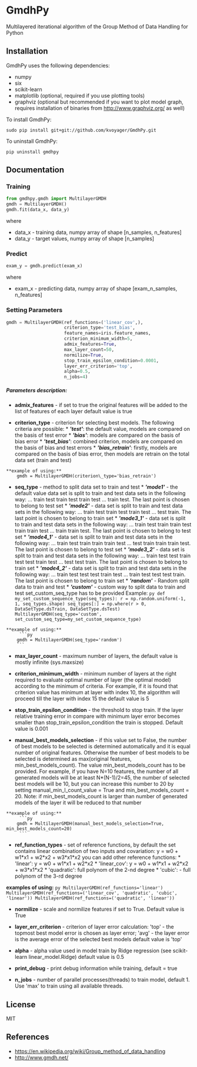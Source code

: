# GmdhPy

Multilayered iterational algorithm of the Group Method of Data Handling for Python


## Installation

GmdhPy uses the following dependencies:

- numpy
- six
- scikit-learn
- matplotlib (optional, required if you use plotting tools)
- graphviz (optional but recommended if you want to plot model graph, requires installation of binaries from http://www.graphviz.org/ as well)

To install GmdhPy:

```
sudo pip install git+git://github.com/kvoyager/GmdhPy.git
```

To uninstall GmdhPy:

```
pip uninstall gmdhpy
```

## Documentation
### Training
```py
from gmdhpy.gmdh import MultilayerGMDH
gmdh = MultilayerGMDH()
gmdh.fit(data_x, data_y)
```
where
* data\_x - training data, numpy array of shape [n\_samples, n\_features]
* data\_y - target values, numpy array of shape [n\_samples]

### Predict

```py
exam_y = gmdh.predict(exam_x)
```
where
* exam\_x - predicting data, numpy array of shape [exam\_n\_samples, n\_features]

### Setting Parameters

```py
gmdh = MultilayerGMDH(ref_functions=('linear_cov',),
                      criterion_type='test_bias',
                      feature_names=iris.feature_names,
                      criterion_minimum_width=5,
                      admix_features=True,
                      max_layer_count=50,
                      normilize=True,
                      stop_train_epsilon_condition=0.0001,
                      layer_err_criterion='top',
                      alpha=0.5,
                      n_jobs=4)
```
##### Parameters description:
*    **admix\_features** - if set to true the original features will be added to the list of features of each layer
        default value is true

*    **criterion\_type** - criterion for selecting best models. The following criteria are possible:
    *    ***'test'***: the default value,
            models are compared on the basis of test error
    *    ***'bias'***: models are compared on the basis of bias error
    *    ***'test_bias'***: combined criterion, models are compared on the basis of bias and test errors
    *    ***'bias_retrain'***: firstly, models are compared on the basis of bias error, then models are retrain
            on the total data set (train and test)

    **example of using:**
        gmdh = MultilayerGMDH(criterion\_type='bias_retrain')

*    **seq\_type** - method to split data set to train and test
    *    ***'mode1'*** -   the default value
                    data set is split to train and test data sets in the following way:
                    ... train test train test train test ... train test.
                    The last point is chosen to belong to test set
    *    ***'mode2'*** -   data set is split to train and test data sets in the following way:
                    ... train test train test train test ... test train.
                    The last point is chosen to belong to train set
    *    ***'mode3_1'*** - data set is split to train and test data sets in the following way:
                    ... train test train train test train train test ... train train test.
                    The last point is chosen to belong to test set
    *    ***'mode4_1'*** - data set is split to train and test data sets in the following way:
                    ... train test train train train test ... test train train train test.
                    The last point is chosen to belong to test set
    *    ***'mode3_2'*** - data set is split to train and test data sets in the following way:
                    ... train test test train test test train test ... test test train.
                    The last point is chosen to belong to train set
    *    ***'mode4_2'*** - data set is split to train and test data sets in the following way:
                    ... train test test test train test ... train test test test train.
                    The last point is chosen to belong to train set
    *    ***'random'*** -  Random split data to train and test
    *    ***'custom'*** -  custom way to split data to train and test
                    set_custom\_seq\_type has to be provided
                    Example:
                     ```py
                    def my_set_custom_sequence_type(seq_types):
                        r = np.random.uniform(-1, 1, seq_types.shape)
                        seq_types[:] = np.where(r > 0, DataSetType.dsTrain, DataSetType.dsTest)
                    MultilayerGMDH(seq_type='custom', set_custom_seq_type=my_set_custom_sequence_type)
                ```

    **example of using:**
         ```py
        gmdh = MultilayerGMDH(seq_type='random')
        ```

*    **max\_layer\_count** - maximum number of layers,
        the default value is mostly infinite (sys.maxsize)

*    **criterion\_minimum\_width** - minimum number of layers at the right required to evaluate optimal number of layer
        (the optimal model) according to the minimum of criteria. For example, if it is found that
         criterion value has minimum at layer with index 10, the algorithm will proceed till the layer
         with index 15
         the default value is 5

*    **stop\_train\_epsilon\_condition** - the threshold to stop train. If the layer relative training error in compare
        with minimum layer error becomes smaller than stop\_train\_epsilon_condition the train is stopped. Default value is
        0.001

*    **manual\_best\_models\_selection** - if this value set to False, the number of best models to be
        selected is determined automatically and it is equal number of original features.
        Otherwise the number of best models to be selected is determined as
        max(original features, min\_best\_models\_count). The value min\_best\_models\_count has to be provided.
        For example, if you have N=10 features, the number of all generated models will be at least
        N*(N-1)/2=45, the number of selected best models will be 10, but you can increase this number to
        20 by setting manual\_min\_l\_count\_value = True and min\_best\_models\_count = 20.
        Note: if min\_best\_models\_count is larger than number of generated models of the layer it will be reduced
        to that number

    **example of using:**
         ```py
        gmdh = MultilayerGMDH(manual_best_models_selection=True, min_best_models_count=20)
         ```

*    **ref\_function\_types** - set of reference functions, by default the set contains linear combination of two inputs
        and covariation: y = w0 + w1\*x1 + w2\*x2 + w3\*x1\*x2
        you can add other reference functions:
    *    'linear': y = w0 + w1\*x1 + w2\*x2
    *    'linear_cov': y = w0 + w1\*x1 + w2\*x2 + w3\*x1\*x2
    *    'quadratic': full polynom of the 2-nd degree
    *    'cubic': - full polynom of the 3-rd degree
     
   **examples of using:**
         ```py
         MultilayerGMDH(ref_functions='linear')
         MultilayerGMDH(ref_functions=('linear_cov', 'quadratic', 'cubic', 'linear'))
         MultilayerGMDH(ref_functions=('quadratic', 'linear'))
         ```

*    **normilize** - scale and normilize features if set to True. Default value is True

*    **layer\_err\_criterion** - criterion of layer error calculation: 'top' - the topmost best model error is chosen
        as layer error; 'avg' - the layer error is the average error of the selected best models
        default value is 'top'

*    **alpha** - alpha value used in model train by Ridge regression (see scikit-learn linear_model.Ridge)
        default value is 0.5

*    **print\_debug** - print debug information while training, default = true

*    **n\_jobs** - number of parallel processes(threads) to train model, default 1. Use 'max' to train using
        all available threads.


## License
MIT

## References
- https://en.wikipedia.org/wiki/Group_method_of_data_handling
- http://www.gmdh.net/
